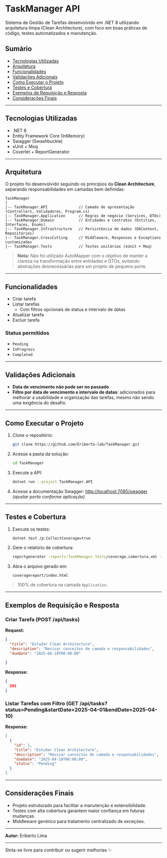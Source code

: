 # TaskManager API

Sistema de Gestão de Tarefas desenvolvido em .NET 8 utilizando arquitetura limpa (Clean Architecture), com foco em boas práticas de código, testes automatizados e manutenção.

## Sumário
- [Tecnologias Utilizadas](#tecnologias-utilizadas)
- [Arquitetura](#arquitetura)
- [Funcionalidades](#funcionalidades)
- [Validações Adicionais](#validações-adicionais)
- [Como Executar o Projeto](#como-executar-o-projeto)
- [Testes e Cobertura](#testes-e-cobertura)
- [Exemplos de Requisição e Resposta](#exemplos-de-requisição-e-resposta)
- [Considerações Finais](#considerações-finais)

---

## Tecnologias Utilizadas
- .NET 8
- Entity Framework Core (InMemory)
- Swagger (Swashbuckle)
- xUnit + Moq
- Coverlet + ReportGenerator

---

## Arquitetura
O projeto foi desenvolvido seguindo os princípios da **Clean Architecture**, separando responsabilidades em camadas bem definidas:

```
TaskManager
|
|-- TaskManager.API              // Camada de apresentação (Controllers, Validadores, Program.cs)
|-- TaskManager.Application      // Regras de negócio (Services, DTOs)
|-- TaskManager.Domain           // Entidades e contratos (Entities, Interfaces, Enums)
|-- TaskManager.Infrastructure   // Persistência de dados (DbContext, Repositories)
|-- TaskManager.CrossCutting     // Middleware, Responses e Exceptions customizadas
|-- TaskManager.Tests            // Testes unitários (xUnit + Moq)
```

> **Nota:** Não foi utilizado AutoMapper com o objetivo de manter a clareza na transformação entre entidades e DTOs, evitando abstrações desnecessárias para um projeto de pequeno porte.

---

## Funcionalidades
- Criar tarefa
- Listar tarefas
  - Com filtros opcionais de status e intervalo de datas
- Atualizar tarefa
- Excluir tarefa

### Status permitidos
- `Pending`
- `InProgress`
- `Completed`

---

## Validações Adicionais
- **Data de vencimento não pode ser no passado**
- **Filtro por data de vencimento e intervalo de datas**: adicionados para melhorar a usabilidade e organização das tarefas, mesmo não sendo uma exigência do desafio.

---

## Como Executar o Projeto
1. Clone o repositório:
   ```bash
   git clone https://github.com/Eriberto-lab/TaskManager.git
   ```

2. Acesse a pasta da solução:
   ```bash
   cd TaskManager
   ```

3. Execute a API:
   ```bash
   dotnet run --project TaskManager.API
   ```

4. Acesse a documentação Swagger:
   [http://localhost:7085/swagger](https://localhost:7085/swagger/index.html) *(ajustar porta conforme aplicação)*

---

## Testes e Cobertura
1. Execute os testes:
   ```bash
   dotnet test /p:CollectCoverage=true
   ```

2. Gere o relatório de cobertura:
   ```bash
   reportgenerator -reports:TaskManager.Tests/coverage.cobertura.xml -targetdir:coveragereport -reporttypes:Html
   ```

3. Abra o arquivo gerado em:
   ```
   coveragereport/index.html
   ```

> 100% de cobertura na camada `Application`.

---

## Exemplos de Requisição e Resposta

### Criar Tarefa (POST /api/tasks)
**Request:**
```json
{
  "title": "Estudar Clean Architecture",
  "description": "Revisar conceitos de camada e responsabilidades",
  "dueDate": "2025-04-10T00:00:00"
  
}
```
**Response:**
```json
{
  201
}
```

### Listar Tarefas com Filtro (GET /api/tasks?status=Pending&startDate=2025-04-01&endDate=2025-04-10)
**Response:**
```json
[
  {
    "id": 1,
    "title": "Estudar Clean Architecture",
    "description": "Revisar conceitos de camada e responsabilidades",
    "dueDate": "2025-04-10T00:00:00",
    "status": "Pending"
  }
]
```

---

## Considerações Finais
- Projeto estruturado para facilitar a manutenção e extensibilidade.
- Testes com alta cobertura garantem maior confiança em futuras mudanças.
- Middleware genérico para tratamento centralizado de exceções.

---

**Autor:** Eriberto Lima

---

Sinta-se livre para contribuir ou sugerir melhorias ✨

